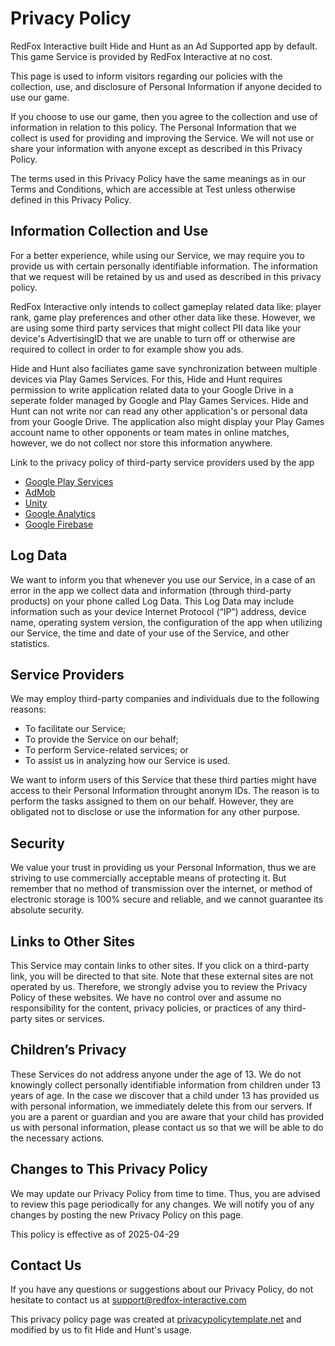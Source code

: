 # Privacy Policy

RedFox Interactive built Hide and Hunt as an Ad Supported app by default. This game Service is provided by RedFox Interactive at no cost.

This page is used to inform visitors regarding our policies with the collection, use, and disclosure of Personal Information if anyone decided to use our game.

If you choose to use our game, then you agree to the collection and use of information in relation to this policy. The Personal Information that we collect is used for providing and improving the Service. We will not use or share your information with anyone except as described in this Privacy Policy.

The terms used in this Privacy Policy have the same meanings as in our Terms and Conditions, which are accessible at Test unless otherwise defined in this Privacy Policy.

## Information Collection and Use

For a better experience, while using our Service, we may require you to provide us with certain personally identifiable information. The information that we request will be retained by us and used as described in this privacy policy.

RedFox Interactive only intends to collect gameplay related data like: player rank, game play preferences and other other data like these. However, we are using some third party services that might collect PII data like your device's AdvertisingID that we are unable to turn off or otherwise are required to collect in order to for example show you ads.

Hide and Hunt also faciliates game save synchronization between multiple devices via Play Games Services. For this, Hide and Hunt requires permission to write application related data to your Google Drive in a seperate folder managed by Google and Play Games Services. Hide and Hunt can not write nor can read any other application's or personal data from your Google Drive.
The application also might display your Play Games account name to other opponents or team mates in online matches, however, we do not collect nor store this information anywhere.

Link to the privacy policy of third-party service providers used by the app

*   [Google Play Services](https://www.google.com/policies/privacy/)
*   [AdMob](https://support.google.com/admob/answer/6128543?hl=en)
*   [Unity](https://unity3d.com/legal/privacy-policy)
*   [Google Analytics](https://policies.google.com/technologies/partner-sites)
*   [Google Firebase](https://firebase.google.com/support/privacy)

## Log Data

We want to inform you that whenever you use our Service, in a case of an error in the app we collect data and information (through third-party products) on your phone called Log Data. This Log Data may include information such as your device Internet Protocol (“IP”) address, device name, operating system version, the configuration of the app when utilizing our Service, the time and date of your use of the Service, and other statistics.

## Service Providers

We may employ third-party companies and individuals due to the following reasons:

*   To facilitate our Service;
*   To provide the Service on our behalf;
*   To perform Service-related services; or
*   To assist us in analyzing how our Service is used.

We want to inform users of this Service that these third parties might have access to their Personal Information throught anonym IDs. The reason is to perform the tasks assigned to them on our behalf. However, they are obligated not to disclose or use the information for any other purpose.

## Security

We value your trust in providing us your Personal Information, thus we are striving to use commercially acceptable means of protecting it. But remember that no method of transmission over the internet, or method of electronic storage is 100% secure and reliable, and we cannot guarantee its absolute security.

## Links to Other Sites

This Service may contain links to other sites. If you click on a third-party link, you will be directed to that site. Note that these external sites are not operated by us. Therefore, we strongly advise you to review the Privacy Policy of these websites. We have no control over and assume no responsibility for the content, privacy policies, or practices of any third-party sites or services.

## Children’s Privacy

These Services do not address anyone under the age of 13. We do not knowingly collect personally identifiable information from children under 13 years of age. In the case we discover that a child under 13 has provided us with personal information, we immediately delete this from our servers. If you are a parent or guardian and you are aware that your child has provided us with personal information, please contact us so that we will be able to do the necessary actions.

## Changes to This Privacy Policy

We may update our Privacy Policy from time to time. Thus, you are advised to review this page periodically for any changes. We will notify you of any changes by posting the new Privacy Policy on this page.

This policy is effective as of 2025-04-29

## Contact Us

If you have any questions or suggestions about our Privacy Policy, do not hesitate to contact us at support@redfox-interactive.com

This privacy policy page was created at [privacypolicytemplate.net](https://privacypolicytemplate.net) and modified by us to fit Hide and Hunt's usage.
